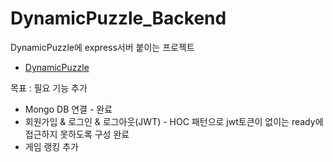 # DynamicPuzzle_Backend
DynamicPuzzle에 express서버 붙이는 프로젝트
- [DynamicPuzzle](https://github.com/JeonJe/DynamicPuzzle)

목표 : 필요 기능 추가
- Mongo DB 연결 - 완료
- 회원가입 & 로그인 & 로그아웃(JWT) - HOC 패턴으로 jwt토큰이 없이는 ready에 접근하지 못하도록 구성 완료 
- 게임 랭킹 추가 


